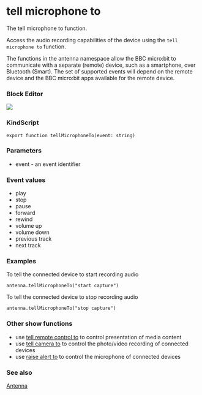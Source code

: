 # tell microphone to

The tell microphone to function.

Access the audio recording capabilities of the device using the ``tell microphone to`` function.

The functions in the antenna namespace allow the BBC micro:bit to communicate with a separate (remote) device, such as a smartphone, over Bluetooth (Smart). The set of supported events will depend on the remote device and the BBC micro:bit apps available for the remote device.

### Block Editor

![](/static/mb/tell-microphone-to-0.png)

### KindScript

```
export function tellMicrophoneTo(event: string)
```

### Parameters

* event - an event identifier

### Event values

* play
* stop
* pause
* forward
* rewind
* volume up
* volume down
* previous track
* next track

### Examples

To tell the connected device to start recording audio

```
antenna.tellMicrophoneTo("start capture")
```

To tell the connected device to stop recording audio

```
antenna.tellMicrophoneTo("stop capture")
```

### Other show functions

* use [tell remote control to](/microbit/reference/devices/tell-remote-control-to) to control presentation of media content
* use [tell camera to](/microbit/reference/devices/tell-camera-to) to control the photo/video recording of connected devices
* use [raise alert to](/microbit/reference/devices/raise-alert-to) to control the microphone of connected devices

### See also

[Antenna](/microbit/js/antenna)

